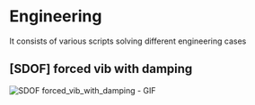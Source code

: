 # Engineering
It consists of various scripts solving different engineering cases

## [SDOF] forced vib with damping
![SDOF  forced_vib_with_damping - GIF](https://github.com/artkolodz/engineering/assets/108173032/0c02c797-b514-4644-aec8-1227720c87ae)
